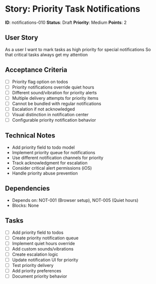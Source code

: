 # Story: Priority Task Notifications

**ID**: notifications-010
**Status**: Draft
**Priority**: Medium
**Points**: 2

## User Story
As a user
I want to mark tasks as high priority for special notifications
So that critical tasks always get my attention

## Acceptance Criteria
- [ ] Priority flag option on todos
- [ ] Priority notifications override quiet hours
- [ ] Different sound/vibration for priority alerts
- [ ] Multiple delivery attempts for priority items
- [ ] Cannot be bundled with regular notifications
- [ ] Escalation if not acknowledged
- [ ] Visual distinction in notification center
- [ ] Configurable priority notification behavior

## Technical Notes
- Add priority field to todo model
- Implement priority queue for notifications
- Use different notification channels for priority
- Track acknowledgment for escalation
- Consider critical alert permissions (iOS)
- Handle priority abuse prevention

## Dependencies
- Depends on: NOT-001 (Browser setup), NOT-005 (Quiet hours)
- Blocks: None

## Tasks
- [ ] Add priority field to todos
- [ ] Create priority notification queue
- [ ] Implement quiet hours override
- [ ] Add custom sounds/vibrations
- [ ] Create escalation logic
- [ ] Update notification UI for priority
- [ ] Test priority delivery
- [ ] Add priority preferences
- [ ] Document priority behavior